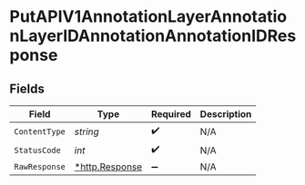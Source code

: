 # PutAPIV1AnnotationLayerAnnotationLayerIDAnnotationAnnotationIDResponse


## Fields

| Field                                                  | Type                                                   | Required                                               | Description                                            |
| ------------------------------------------------------ | ------------------------------------------------------ | ------------------------------------------------------ | ------------------------------------------------------ |
| `ContentType`                                          | *string*                                               | :heavy_check_mark:                                     | N/A                                                    |
| `StatusCode`                                           | *int*                                                  | :heavy_check_mark:                                     | N/A                                                    |
| `RawResponse`                                          | [*http.Response](https://pkg.go.dev/net/http#Response) | :heavy_minus_sign:                                     | N/A                                                    |